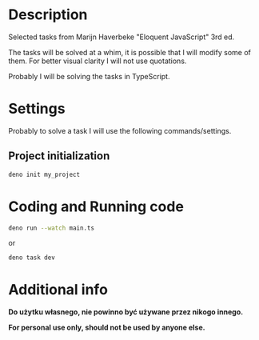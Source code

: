 # Description

Selected tasks from Marijn Haverbeke "Eloquent JavaScript" 3rd ed.

The tasks will be solved at a whim, it is possible that I will modify some of them.
For better visual clarity I will not use quotations.

Probably I will be solving the tasks in TypeScript.

# Settings

Probably to solve a task I will use the following commands/settings.

## Project initialization

```bash
deno init my_project
```

# Coding and Running code

```bash
deno run --watch main.ts
```

or

```bash
deno task dev
```

# Additional info

**Do użytku własnego, nie powinno być używane przez nikogo innego.**

**For personal use only, should not be used by anyone else.**
